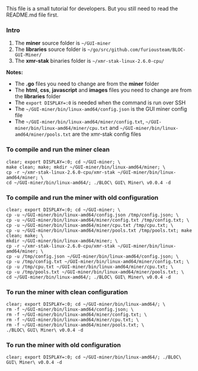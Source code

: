 This file is a small tutorial for developers. But you still need to read the README.md file first.  

### Intro

1. The **miner** source folder is `~/GUI-miner`  
2. The **libraries** source folder is `~/go/src/github.com/furiousteam/BLOC-GUI-Miner/`  
3. The **xmr-stak** binaries folder is `~/xmr-stak-linux-2.6.0-cpu/`  

**Notes:**  
* The **.go** files you need to change are from the **miner** folder  
* The **html**, **css**, **javascript** and **images** files you need to change are from the **libraries** folder  
* The `export DISPLAY=:0` is needed when the command is run over SSH  
* The `~/GUI-miner/bin/linux-amd64/config.json` is the GUI miner config file  
* The `~/GUI-miner/bin/linux-amd64/miner/config.txt`, `~/GUI-miner/bin/linux-amd64/miner/cpu.txt` and `~/GUI-miner/bin/linux-amd64/miner/pools.txt` are the xmr-stak config files  

### To compile and run the miner clean

```shell
clear; export DISPLAY=:0; cd ~/GUI-miner; \
make clean; make; mkdir ~/GUI-miner/bin/linux-amd64/miner; \
cp -r ~/xmr-stak-linux-2.6.0-cpu/xmr-stak ~/GUI-miner/bin/linux-amd64/miner; \
cd ~/GUI-miner/bin/linux-amd64/; ./BLOC\ GUI\ Miner\ v0.0.4 -d
``` 

### To compile and run the miner with old configuration

```shell
clear; export DISPLAY=:0; cd ~/GUI-miner; \
cp -u ~/GUI-miner/bin/linux-amd64/config.json /tmp/config.json; \
cp -u ~/GUI-miner/bin/linux-amd64/miner/config.txt /tmp/config.txt; \
cp -u ~/GUI-miner/bin/linux-amd64/miner/cpu.txt /tmp/cpu.txt; \
cp -u ~/GUI-miner/bin/linux-amd64/miner/pools.txt /tmp/pools.txt; make clean; make; \
mkdir ~/GUI-miner/bin/linux-amd64/miner; \
cp -r ~/xmr-stak-linux-2.6.0-cpu/xmr-stak ~/GUI-miner/bin/linux-amd64/miner; \
cp -u /tmp/config.json ~/GUI-miner/bin/linux-amd64/config.json; \
cp -u /tmp/config.txt ~/GUI-miner/bin/linux-amd64/miner/config.txt; \
cp -u /tmp/cpu.txt ~/GUI-miner/bin/linux-amd64/miner/cpu.txt; \
cp -u /tmp/pools.txt ~/GUI-miner/bin/linux-amd64/miner/pools.txt; \
cd ~/GUI-miner/bin/linux-amd64/; ./BLOC\ GUI\ Miner\ v0.0.4 -d
```

### To run the miner with clean configuration

```shell
clear; export DISPLAY=:0; cd ~/GUI-miner/bin/linux-amd64/; \
rm -f ~/GUI-miner/bin/linux-amd64/config.json; \
rm -f ~/GUI-miner/bin/linux-amd64/miner/config.txt; \
rm -f ~/GUI-miner/bin/linux-amd64/miner/cpu.txt; \
rm -f ~/GUI-miner/bin/linux-amd64/miner/pools.txt; \
./BLOC\ GUI\ Miner\ v0.0.4 -d
```

### To run the miner with old configuration

```shell
clear; export DISPLAY=:0; cd ~/GUI-miner/bin/linux-amd64/; ./BLOC\ GUI\ Miner\ v0.0.4 -d
```